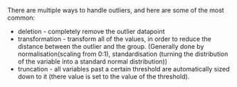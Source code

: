 There are multiple ways to handle outliers, and here are some of the most common:
- deletion - completely remove the outlier datapoint
- transformation - transform all of the values, in order to reduce the distance between the outlier and the group. (Generally done by normalisation(scaling from 0:1), standardisation (turning the distribution of the variable into a standard normal distribution))
- truncation - all variables past a certain threshold are automatically sized down to it (there value is set to the value of the threshold).
